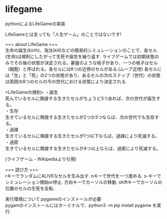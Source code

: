 # lifegame

pythonによるLifeGameの実装  

LifeGameとは言っても「人生ゲーム」のことではないです!


=== about LifeGame ===  
生命の誕生(birth)、淘汰(kill)などの簡易的シミュレーションのことで、各セル(生命)は規則にしたがって生死や誕生を繰り返す.
ライフゲームでは初期状態のみでその後の状態が決定される。碁盤のような格子があり、一つの格子はセル（細胞）と呼ばれる。各セルには8つの近傍のセルがある.(ムーア近傍)
各セルには「生」と「死」の2つの状態があり、あるセルの次のステップ（世代）の状態は周囲の8つのセルの今の世代における状態により決定される.


<LifeGameの規則>
・誕生  
死んでいるセルに隣接する生きたセルがちょうど3つあれば、次の世代が誕生する。  
・生存  
生きているセルに隣接する生きたセルが2つか3つならば、次の世代でも生存する。  
・過疎  
生きているセルに隣接する生きたセルが1つ以下ならば、過疎により死滅する。  
・過密  
生きているセルに隣接する生きたセルが4つ以上ならば、過密により死滅する。  


(ライフゲーム - Wikipediaより引用)


=== 遊び方 ===  
rキーでランダムにALIVEなセルを生み出す.
nキーで世代を一つ進める.
s-キーでシミュレーション開始or停止.
方向キーでカーソルの移動.
shiftキーでカーソルの位置のセルの生死を反転.


実行環境について:pygameのインストールが必要  
pygamのインストールにはターミナルで、python3 -m pip install pygame を実行.  
